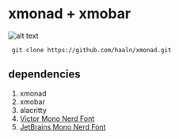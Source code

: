 # xmonad + xmobar # 

![alt text](https://github.com/haaln/xmonad/blob/master/1.jpg?raw=true)

` git clone https://github.com/haaln/xmonad.git`

## dependencies ## 

1. xmonad
2. xmobar
3. alacritty
4. [Victor Mono Nerd Font][id]
5. [JetBrains Mono Nerd Font][id2]

[id]: https://github.com/ryanoasis/nerd-fonts/releases/download/v3.0.2/VictorMono.zip
[id2]: https://github.com/ryanoasis/nerd-fonts/releases/download/v3.0.2/JetBrainsMono.zip

